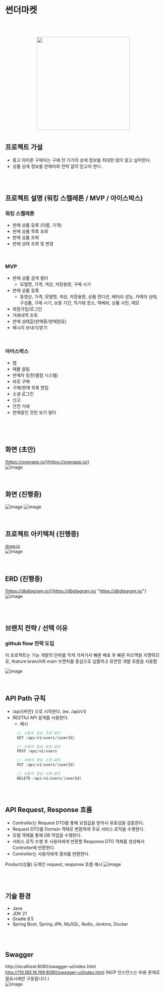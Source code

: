 # 썬더마켓

<p align="center" style="color:gray">
  <img style="margin:50px 0 10px 0" src="https://github.com/f-lab-edu/team-timing/assets/25719259/bf6659dd-6bb5-4a3c-aa3f-ec878906597e" alt="" width=300 />


## 프로젝트 가설
- 중고 아이폰 구매자는 구매 전 기기의 상세 정보를 최대한 많이 알고 싶어한다.
- 상품 상세 정보를 판매자와 연락 없이 얻고자 한다.
</br>
</br>

## 프로젝트 설명 (워킹 스켈레톤 / MVP / 아이스박스)
### 워킹 스켈레톤
- 판매 상품 등록 (이름, 가격)
- 판매 상품 목록 조회
- 판매 상품 조회
- 판매 상태 조회 및 변경

</br>

### MVP
- 판매 상품 검색 필터
  - 모델명, 가격, 색상, 저장용량, 구매 시기
- 판매 상품 등록
  - 동영상, 가격, 모델명, 색상, 저장용량, 상품 컨디션, 배터리 성능, 카메라 상태, 구성품, 구매 시기, 보증 기간, 직거래 장소, 택배비, 상품 사진, 메모
- 회원가입/로그인
- 거래내역 조회
- 판매 상태값(판매중/판매완료)
- 메시지 보내기/받기

</br>

### 아이스박스
- 찜
- 매물 알림
- 판매자 칭찬(별점 시스템)
- 바로 구매
- 구매/판매 목록 편집
- 소셜 로그인
- 신고
- 안전 거래
- 판매중인 것만 보기 필터

</br>
</br>
</br>

## 화면 (초안)
[https://ovenapp.io/](https://ovenapp.io/)
</br>
![image](https://github.com/f-lab-edu/thunder-market/assets/25719259/4f86aafd-c1cc-400d-856f-9eae58f02d6b)
</br>
</br>
</br>

## 화면 (진행중)

![image](https://github.com/user-attachments/assets/380dc99c-6a64-42be-94bf-c89c65686336)
![image](https://github.com/user-attachments/assets/fcc248b2-4482-433d-ac75-589c8a899638)
</br>
</br>
</br>

## 프로젝트 아키텍처 (진행중)
[draw.io](https://draw.io "https://draw.io")
</br>
![image](https://github.com/f-lab-edu/team-timing/assets/25719259/ce963abe-0c6f-4e5c-ae41-ecf42909a599)
</br>
</br>
</br>

## ERD (진행중)
[https://dbdiagram.io/](https://dbdiagram.io/ "https://dbdiagram.io/")
</br>
![image](https://github.com/f-lab-edu/thunder-market/assets/25719259/b347a282-8b08-4903-a990-6a79d610cd37)

</br>
</br>

## 브랜치 전략 / 선택 이유
### github flow 전략 도입
이 프로젝트는 기능 개발의 단위를 작게 가져가서 빠른 배포 후 빠른 피드백을 지향하므로, feature branch와 main 브랜치를 중심으로 심플하고 유연한 개발 흐름을 사용함

![image](https://github.com/user-attachments/assets/3abd4f85-a7b9-4155-b085-05186316e7c2)
</br>
</br>
</br>

## API Path 규칙
- /api/{버전} 으로 시작한다. (ex. /api/v1)
- RESTful API 설계를 사용한다.
  - 예시
  ```java
    // 사용자 정보 조회 API
    GET /api/v1/users/{userId}

    // 사용자 정보 생성 API
    POST /api/v1/users

    // 사용자 정보 수정 API
    PUT /api/v1/users/{userId}

    // 사용자 정보 삭제 API
    DELETE /api/v1/users/{userId}
    ```
    </br>
    </br>

## API Request, Response 흐름
- Controller는 Request DTO를 통해 요청값을 받아서 유효성을 검증한다.
- Request DTO를 Domain 객체로 변환하여 주요 서비스 로직을 수행한다.
- 모델 객체를 통해 DB 작업을 수행한다.
- 서비스 로직 수행 후 사용자에게 반환할 Response DTO 객체를 생성해서 Controller에 반환한다.
- Controller는 사용자에게 결과를 반환한다.

Product(상품) 도메인 request, response 흐름 예시
![image](https://github.com/f-lab-edu/thunder-market/assets/25719259/93c30eb6-8ff1-4e41-8818-5700e2923ad7)

</br>
</br>

## 기술 환경
- Java
- JDK 21
- Gradle 8.5
- Spring Boot, Spring JPA, MySQL, Redis, Jenkins, Docker
</br>
</br>

## Swagger
http://localhost:8080/swagger-ui/index.html </br>
http://110.165.16.199:8080/swagger-ui/index.html (NCP 인스턴스는 비용 문제로 필요시에만 구동됩니다.) </br>
![image](https://github.com/user-attachments/assets/7e7a93ff-f407-4c21-8abc-b10728fcbbb2)



</br>
</br>

